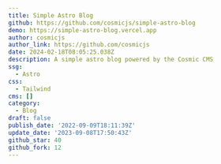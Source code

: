 ```yaml
---
title: Simple Astro Blog
github: https://github.com/cosmicjs/simple-astro-blog
demo: https://simple-astro-blog.vercel.app
author: cosmicjs
author_link: https://github.com/cosmicjs
date: 2024-02-18T08:05:25.038Z
description: A simple astro blog powered by the Cosmic CMS
ssg:
  - Astro
css:
  - Tailwind
cms: []
category:
  - Blog
draft: false
publish_date: '2022-09-09T18:11:39Z'
update_date: '2023-09-08T17:50:43Z'
github_star: 40
github_fork: 12
---
```

